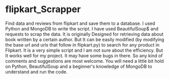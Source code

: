 # flipkart_Scrapper
Find data and reviews from flipkart and save them to a database. I used Python and MongoDB to write the script.
I have used BeautifulSoup$ and requests to scrap the data. It is originally Designed for retrieving data about book written by a certain author. But It can be easily modified (by modifying the base url and urls that follow in flipkart.py) to search for any product in Flipkart. It is a very simple script and I am not sure about the efficiency. But It works well for my project. It may have some bugs in there. So any kind of comments and suggestions are most welcome.
You will need a little bit hold on Python, BeautifulSoup and a beginner's knowledge of MongoDB to understand and run the code. 
